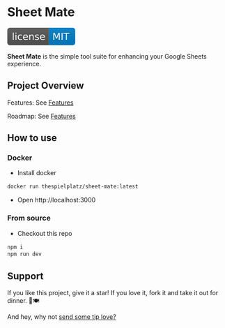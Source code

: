 # Sheet Mate

[![MIT License Badge](docs/img/license-badge.svg)](LICENSE)

**Sheet Mate** is the simple tool suite for enhancing your Google Sheets experience.

## Project Overview

Features: See [Features](docs/FEATURES.md)

Roadmap: See [Features](docs/ROADMAP.md)

## How to use

### Docker

- Install docker

```bash
docker run thespielplatz/sheet-mate:latest
```

- Open http://localhost:3000

### From source

- Checkout this repo

```bash
npm i
npm run dev
```

## Support

If you like this project, give it a star! If you love it, fork it and take it out for dinner. 🌟🍽️ 

And hey, why not [send some tip love?](https://thespielplatz.com/tip-jar)
